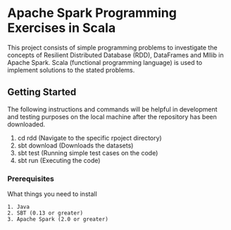 # Apache Spark Programming Exercises in Scala

This project consists of simple programming problems to investigate the concepts of Resilient Distributed Database (RDD), DataFrames and Mllib in Apache Spark. Scala (functional programming language) is used to implement solutions to the stated problems.

## Getting Started

The following instructions and commands will be helpful in development and testing purposes on the local machine after the repository has been downloaded.

1. cd rdd (Navigate to the specific rpoject directory)
1. sbt download (Downloads the datasets)
2. sbt test (Running simple test cases on the code)
3. sbt run (Executing the code)

### Prerequisites

What things you need to install

```
1. Java
2. SBT (0.13 or greater)
3. Apache Spark (2.0 or greater) 
```
